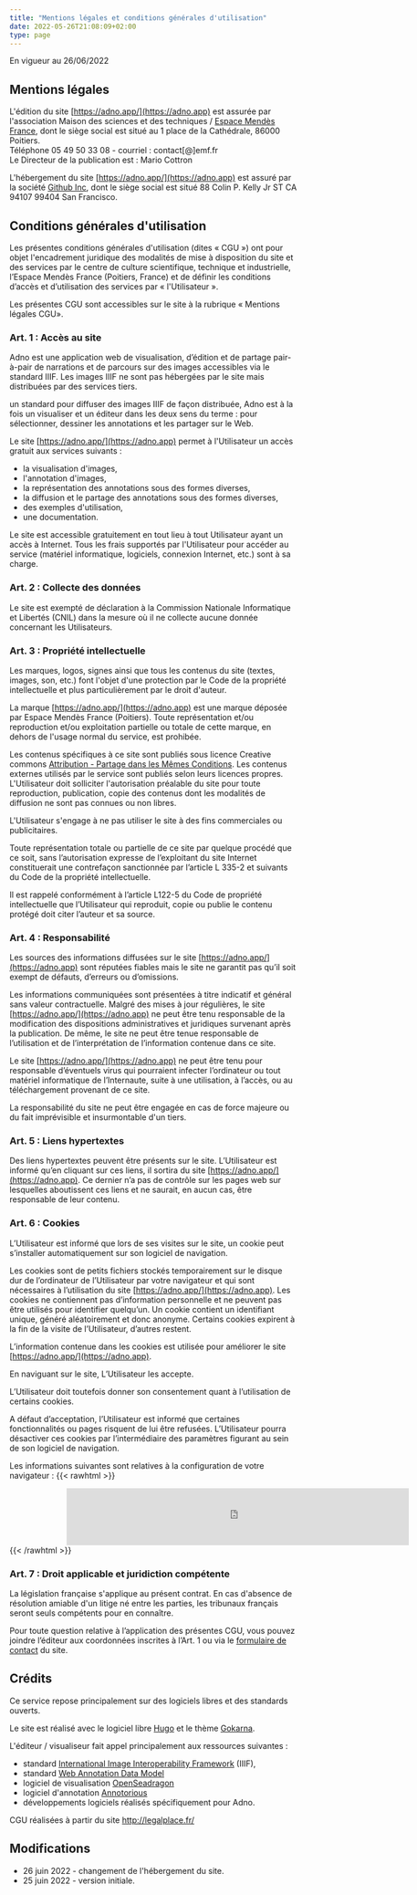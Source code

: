 ```yaml
---
title: "Mentions légales et conditions générales d'utilisation"
date: 2022-05-26T21:08:09+02:00
type: page
---
```


En vigueur au 26/06/2022

## Mentions légales 

L'édition du site [https://adno.app/](https://adno.app) est assurée par l'association Maison des sciences et des techniques / [Espace Mendès France](https://emf.fr), dont le siège social est situé au 1 place de la Cathédrale, 86000 Poitiers.  
Téléphone 05 49 50 33 08 - courriel : contact[@]emf.fr  
Le Directeur de la publication est : Mario Cottron

L'hébergement du site [https://adno.app/](https://adno.app) est assuré par la société [Github Inc](https://github.com/about), dont le siège social est situé 88 Colin P. Kelly Jr ST CA 94107 99404 San Francisco. 

## Conditions générales d'utilisation 

Les présentes conditions générales d'utilisation (dites « CGU ») ont pour objet l'encadrement juridique des modalités de mise à disposition du site et des services par le centre de culture scientifique, technique et industrielle, l’Espace Mendès France (Poitiers, France) et de définir les conditions d’accès et d’utilisation des services par « l'Utilisateur ».

Les présentes CGU sont accessibles sur le site à la rubrique « Mentions légales CGU».

### Art. 1 : Accès au site

Adno est une application web de visualisation, d’édition et de partage pair-à-pair de narrations et de parcours sur des images accessibles via le standard IIIF. Les images IIIF ne sont pas hébergées par le site mais distribuées par des services tiers. 

un standard pour diffuser des images IIIF de façon distribuée, Adno est à la fois un visualiser et un éditeur dans les deux sens du terme : pour sélectionner, dessiner les annotations et les partager sur le Web.  

Le site [https://adno.app/](https://adno.app) permet à l'Utilisateur un accès gratuit aux services suivants :

- la visualisation d'images,
- l'annotation d'images,
- la représentation des annotations sous des formes diverses,
- la diffusion et le partage des annotations sous des formes diverses,
- des exemples d'utilisation,
- une documentation.

Le site est accessible gratuitement en tout lieu à tout Utilisateur ayant un accès à Internet. Tous les frais supportés par l'Utilisateur pour accéder au service (matériel informatique, logiciels, connexion Internet, etc.) sont à sa charge.

### Art. 2 : Collecte des données

Le site est exempté de déclaration à la Commission Nationale Informatique et Libertés (CNIL) dans la mesure où il ne collecte aucune donnée concernant les Utilisateurs.

### Art. 3 : Propriété intellectuelle

Les marques, logos, signes ainsi que tous les contenus du site (textes, images, son, etc.) font l'objet d'une protection par le Code de la propriété intellectuelle et plus particulièrement par le droit d'auteur.

La marque [https://adno.app/](https://adno.app) est une marque déposée par Espace Mendès France (Poitiers). Toute représentation et/ou reproduction et/ou exploitation partielle ou totale de cette marque, en dehors de l'usage normal du service, est prohibée.

Les contenus spécifiques à ce site sont publiés sous licence Creative commons [Attribution - Partage dans les Mêmes Conditions](https://creativecommons.org/licenses/by-sa/4.0/legalcode). Les contenus externes utilisés par le service sont publiés selon leurs licences propres. L'Utilisateur doit solliciter l'autorisation préalable du site pour toute reproduction, publication, copie des contenus dont les modalités de diffusion ne sont pas connues ou non libres. 

L'Utilisateur s'engage à ne pas utiliser le site à des fins commerciales ou publicitaires.

Toute représentation totale ou partielle de ce site par quelque procédé que ce soit, sans l’autorisation expresse de l’exploitant du site Internet constituerait une contrefaçon sanctionnée par l’article L 335-2 et suivants du Code de la propriété intellectuelle.
 
Il est rappelé conformément à l’article L122-5 du Code de propriété intellectuelle que l’Utilisateur qui reproduit, copie ou publie le contenu protégé doit citer l’auteur et sa source.

### Art. 4 : Responsabilité

Les sources des informations diffusées sur le site [https://adno.app/](https://adno.app) sont réputées fiables mais le site ne garantit pas qu’il soit exempt de défauts, d’erreurs ou d’omissions.

Les informations communiquées sont présentées à titre indicatif et général sans valeur contractuelle. Malgré des mises à jour régulières, le site [https://adno.app/](https://adno.app) ne peut être tenu responsable de la modification des dispositions administratives et juridiques survenant après la publication. De même, le site ne peut être tenue responsable de l’utilisation et de l’interprétation de l’information contenue dans ce site.

Le site [https://adno.app/](https://adno.app) ne peut être tenu pour responsable d’éventuels virus qui pourraient infecter l’ordinateur ou tout matériel informatique de l’Internaute, suite à une utilisation, à l’accès, ou au téléchargement provenant de ce site.

La responsabilité du site ne peut être engagée en cas de force majeure ou du fait imprévisible et insurmontable d'un tiers.

### Art. 5 : Liens hypertextes

Des liens hypertextes peuvent être présents sur le site. L’Utilisateur est informé qu’en cliquant sur ces liens, il sortira du site [https://adno.app/](https://adno.app). Ce dernier n’a pas de contrôle sur les pages web sur lesquelles aboutissent ces liens et ne saurait, en aucun cas, être responsable de leur contenu.

### Art. 6 : Cookies

L’Utilisateur est informé que lors de ses visites sur le site, un cookie peut s’installer automatiquement sur son logiciel de navigation.

Les cookies sont de petits fichiers stockés temporairement sur le disque dur de l’ordinateur de l’Utilisateur par votre navigateur et qui sont nécessaires à l’utilisation du site [https://adno.app/](https://adno.app). Les cookies ne contiennent pas d’information personnelle et ne peuvent pas être utilisés pour identifier quelqu’un. Un cookie contient un identifiant unique, généré aléatoirement et donc anonyme. Certains cookies expirent à la fin de la visite de l’Utilisateur, d’autres restent.

L’information contenue dans les cookies est utilisée pour améliorer le site [https://adno.app/](https://adno.app).

En naviguant sur le site, L’Utilisateur les accepte.

L’Utilisateur doit toutefois donner son consentement quant à l’utilisation de certains cookies.

A défaut d’acceptation, l’Utilisateur est informé que certaines fonctionnalités ou pages risquent de lui être refusées.
L’Utilisateur pourra désactiver ces cookies par l’intermédiaire des paramètres figurant au sein de son logiciel de navigation.

Les informations suivantes sont relatives à la configuration de votre navigateur :
{{< rawhtml >}}
<iframe
      style="border: 0; height: 100px; width: 600px; margin: 0 100px;"
      src="https://stats.emf.fr/index.php?module=CoreAdminHome&action=optOut&language=fr"
      ></iframe>
{{< /rawhtml >}}

### Art. 7 : Droit applicable et juridiction compétente

La législation française s'applique au présent contrat. En cas d'absence de résolution amiable d'un litige né entre les parties, les tribunaux français seront seuls compétents pour en connaître.

Pour toute question relative à l’application des présentes CGU, vous pouvez joindre l’éditeur aux coordonnées inscrites à l’Art. 1 ou via le [formulaire de contact](https://adno.app/contact/) du site.

## Crédits

Ce service repose principalement sur des logiciels libres et des standards ouverts.

Le site est réalisé avec le logiciel libre [Hugo](https://gohugo.io/) et le thème [Gokarna](https://gokarna-hugo.netlify.app/).

L'éditeur / visualiseur fait appel principalement aux ressources suivantes :
- standard [International Image Interoperability Framework](https://iiif.io) (IIIF),
- standard [Web Annotation Data Model](https://www.w3.org/TR/annotation-model/)
- logiciel de visualisation [OpenSeadragon](https://openseadragon.github.io/)
- logiciel d'annotation [Annotorious](https://recogito.github.io/annotorious/) 
- développements logiciels réalisés spécifiquement pour Adno.

CGU réalisées à partir du site http://legalplace.fr/

## Modifications 

- 26 juin 2022 - changement de l'hébergement du site.
- 25 juin 2022 - version initiale.

